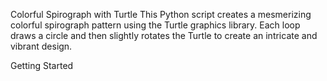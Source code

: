 Colorful Spirograph with Turtle
This Python script creates a mesmerizing colorful spirograph pattern using the Turtle graphics library. Each loop draws a circle and then slightly rotates the Turtle to create an intricate and vibrant design.

Getting Started
